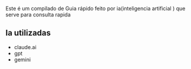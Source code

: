 Este é um compilado de Guia rápido feito por ia(inteligencia artificial ) que serve para consulta rapida



## Ia utilizadas
- claude.ai
- gpt
- gemini